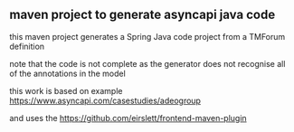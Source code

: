 ## maven project to generate asyncapi java code

this maven project generates a Spring Java code project from a TMForum definition

note that the code is not complete as the generator does not recognise all of the annotations in the model

this work is based on example https://www.asyncapi.com/casestudies/adeogroup

and uses the https://github.com/eirslett/frontend-maven-plugin